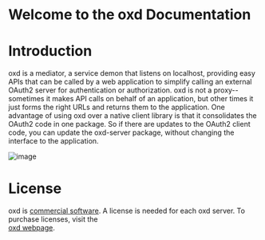 # Welcome to the oxd Documentation

# Introduction

oxd is a mediator, a service demon that listens on localhost, providing 
easy APIs that can be called by a web application to simplify calling 
an external OAuth2 server for authentication or authorization. oxd is 
not a proxy--sometimes it makes API calls on behalf of an application, 
but other times it just forms the right URLs and returns them to the 
application.  One advantage of using oxd over a native client library is 
that it consolidates the OAuth2 code in one package. So if there are 
updates to the OAuth2 client code, you can update the oxd-server package, 
without changing the interface to the application.

![image](https://raw.githubusercontent.com/GluuFederation/docs-oxd/master/sources/img/Overview.jpg)

# License

oxd is 
[commercial software]((https://github.com/GluuFederation/oxd/blob/master/LICENSE)).
A license is needed for each oxd server. To purchase licenses, visit the  
[oxd webpage](https://oxd.gluu.org/#oxd-pro).

